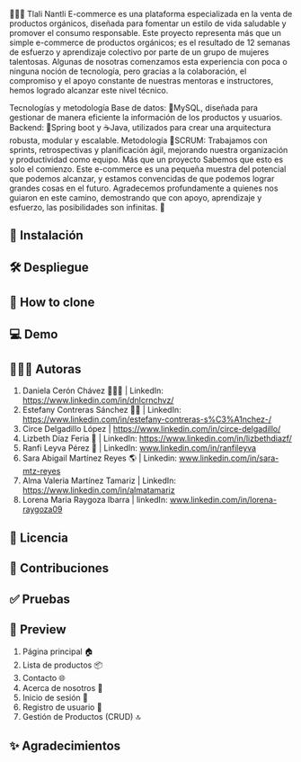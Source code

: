 🛒🌿✨ Tlali Nantli E-commerce es una plataforma especializada en la venta de productos orgánicos, diseñada para fomentar un estilo de vida saludable y promover el consumo responsable. 
Este proyecto representa más que un simple e-commerce de productos orgánicos; es el resultado de 12 semanas de esfuerzo y aprendizaje colectivo por parte de un grupo de mujeres talentosas. Algunas de nosotras comenzamos esta experiencia con poca o ninguna noción de tecnología, pero gracias a la colaboración, el compromiso y el apoyo constante de nuestras mentoras e instructores, hemos logrado alcanzar este nivel técnico.

Tecnologías y metodología
Base de datos: 🐬MySQL, diseñada para gestionar de manera eficiente la información de los productos y usuarios.
Backend: 🌱Spring boot y ☕Java, utilizados para crear una arquitectura robusta, modular y escalable.
Metodología 📅SCRUM: Trabajamos con sprints, retrospectivas y planificación ágil, mejorando nuestra organización y productividad como equipo.
Más que un proyecto
Sabemos que esto es solo el comienzo. Este e-commerce es una pequeña muestra del potencial que podemos alcanzar, y estamos convencidas de que podemos lograr grandes cosas en el futuro. Agradecemos profundamente a quienes nos guiaron en este camino, demostrando que con apoyo, aprendizaje y esfuerzo, las posibilidades son infinitas. 🌟

 ## 🔧 Instalación
 ## 🛠 Despliegue
 ## 🔗 How to clone
 ## 💻 Demo
 ## 👩🏽‍💻 Autoras

 1. Daniela Cerón Chávez 🧜🏽‍♀️ | LinkedIn: https://www.linkedin.com/in/dnlcrnchvz/
 2. Estefany Contreras Sánchez 👩‍💻 | LinkedIn: https://www.linkedin.com/in/estefany-contreras-s%C3%A1nchez-/
 3. Circe Delgadillo López | https://www.linkedin.com/in/circe-delgadillo/ 
 4. Lizbeth Díaz Feria 🐥 | LinkedIn: https://www.linkedin.com/in/lizbethdiazf/
 5. Ranfi Leyva Pérez 🛫 | LinkedIn: www.linkedin.com/in/ranfileyva
 6. Sara Abigail Martínez Reyes 🌎 | Linkedin: www.linkedin.com/in/sara-mtz-reyes
 7. Alma Valeria Martínez Tamariz | LinkedIn: https://www.linkedin.com/in/almatamariz
 8. Lorena Maria Raygoza Ibarra | linkedIn: www.linkedin.com/in/lorena-raygoza09

 ## 🧾 Licencia
 ## 🤝 Contribuciones
 ## ✅ Pruebas
 ## 👀 Preview
 1. Página principal 🏠
 2. Lista de productos 📦
 3. Contacto 🌐
 4. Acerca de nosotros 🌿
 5. Inicio de sesión 🔑
 6. Registro de usuario 📝
 7. Gestión de Productos (CRUD) 🔝
 ## ✨ Agradecimientos

